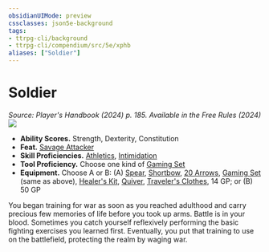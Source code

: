 ```yaml
---
obsidianUIMode: preview
cssclasses: json5e-background
tags:
- ttrpg-cli/background
- ttrpg-cli/compendium/src/5e/xphb
aliases: ["Soldier"]
---
```

# Soldier
*Source: Player's Handbook (2024) p. 185. Available in the Free Rules (2024)*  
![](backgrounds/XPHB/Soldier.webp#right)  

- **Ability Scores.** Strength, Dexterity, Constitution  
- **Feat.** [Savage Attacker](savage-attacker-xphb.md)  
- **Skill Proficiencies.** [Athletics](skills.md#Athletics), [Intimidation](skills.md#Intimidation)  
- **Tool Proficiency.** Choose one kind of [Gaming Set](gaming-set-xphb.md)  
- **Equipment.** Choose A or B: (A) [Spear](spear-xphb.md), [Shortbow](shortbow-xphb.md), [20 Arrows](arrow-xphb.md), [Gaming Set](gaming-set-xphb.md) (same as above), [Healer's Kit](healers-kit-xphb.md), [Quiver](quiver-xphb.md), [Traveler's Clothes](travelers-clothes-xphb.md), 14 GP; or (B) 50 GP  

You began training for war as soon as you reached adulthood and carry precious few memories of life before you took up arms. Battle is in your blood. Sometimes you catch yourself reflexively performing the basic fighting exercises you learned first. Eventually, you put that training to use on the battlefield, protecting the realm by waging war.